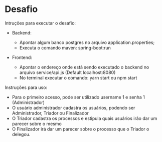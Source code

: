 # Desafio
 
Intruções para executar o desafio:
  - Backend:
    - Apontar algum banco postgres no arquivo <a hreaf = "https://github.com/LuisGustavo802/Desafio/blob/master/backend/src/main/resources/application.properties">application.properties</a>;
    - Executa o comando maven: spring-boot:run

  - Frontend:
    - Apontar o endereço onde está sendo executado o backend no arquivo service/api.js (Default localhost:8080)
    - No terminal executar o comando: yarn start ou npm start

Instruções para uso:
  - Para o primeiro acesso, pode ser utilizado username 1 e senha 1 (Administrador)
  - O usuário administrador cadastra os usuários, podendo ser Administrador, Triador ou Finalizador
  - O Triador cadastra os processos e estipula quais usuários irão dar um parecer sobre o mesmo
  - O Finalizador irá dar um parecer sobre o processo que o Triador o delegou.

